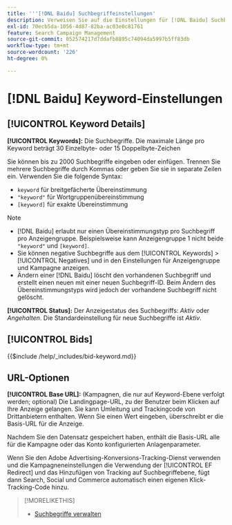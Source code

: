```yaml
---
title: '''[!DNL Baidu] Suchbegriffeinstellungen'
description: Verweisen Sie auf die Einstellungen für [!DNL Baidu] Suchbegriffe.
exl-id: 70ecb5da-1056-4d87-82ba-ac03e0c81761
feature: Search Campaign Management
source-git-commit: 052574217d7ddafb8895c74094da5997b5ff83db
workflow-type: tm+mt
source-wordcount: '226'
ht-degree: 0%

---
```


# [!DNL Baidu] Keyword-Einstellungen

## [!UICONTROL Keyword Details]

**[!UICONTROL Keywords]:** Die Suchbegriffe. Die maximale Länge pro Keyword beträgt 30 Einzelbyte- oder 15 Doppelbyte-Zeichen

Sie können bis zu 2000 Suchbegriffe eingeben oder einfügen. Trennen Sie mehrere Suchbegriffe durch Kommas oder geben Sie sie in separate Zeilen ein. Verwenden Sie die folgende Syntax:

* `keyword` für breitgefächerte Übereinstimmung
* `"keyword"` für Wortgruppenübereinstimmung
* `[keyword]` für exakte Übereinstimmung

>[!NOTE]
>
>* [!DNL Baidu] erlaubt nur einen Übereinstimmungstyp pro Suchbegriff pro Anzeigengruppe. Beispielsweise kann Anzeigengruppe 1 nicht beide `"keyword"` und `[keyword]`.
>* Sie können negative Suchbegriffe aus dem [!UICONTROL Keywords] > [!UICONTROL Negatives] und in den Einstellungen für Anzeigengruppe und Kampagne anzeigen.
>* Ändern einer [!DNL Baidu] löscht den vorhandenen Suchbegriff und erstellt einen neuen mit einer neuen Suchbegriff-ID. Beim Ändern des Übereinstimmungstyps wird jedoch der vorhandene Suchbegriff nicht gelöscht.

**[!UICONTROL Status]:** Der Anzeigestatus des Suchbegriffs: *Aktiv* oder *Angehalten*. Die Standardeinstellung für neue Suchbegriffe ist *Aktiv*.

## [!UICONTROL Bids]

<!-- **[!UICONTROL Bid]:** -->

{{$include /help/_includes/bid-keyword.md}}

## URL-Optionen

**[!UICONTROL Base URL]:** (Kampagnen, die nur auf Keyword-Ebene verfolgt werden; optional) Die Landingpage-URL, zu der Benutzer beim Klicken auf Ihre Anzeige gelangen. Sie kann Umleitung und Trackingcode von Drittanbietern enthalten. Wenn Sie einen Wert eingeben, überschreibt er die Basis-URL für die Anzeige.

Nachdem Sie den Datensatz gespeichert haben, enthält die Basis-URL alle für die Kampagne oder das Konto konfigurierten Anlagenparameter.

Wenn Sie den Adobe Advertising-Konversions-Tracking-Dienst verwenden und die Kampagneneinstellungen die Verwendung der [!UICONTROL EF Redirect] und das Hinzufügen von Tracking auf Suchbegriffebene, fügt dann Search, Social und Commerce automatisch einen eigenen Klick-Tracking-Code hinzu.

>[!MORELIKETHIS]
>
>* [Suchbegriffe verwalten](/help/search-social-commerce/campaign-management/campaigns/keyword-manage.md)
